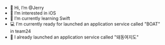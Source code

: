 - 👋 Hi, I’m @Jerry
- 👀 I’m interested in iOS
- 🌱 I’m currently learning Swift
- 💻 I'm currently ready for launched an application service called "BOAT" in team24
- 🥹 I already launched an application service called "돼동여지도"

<!---
paikbogum/paikbogum is a ✨ special ✨ repository because its `README.md` (this file) appears on your GitHub profile.
You can click the Preview link to take a look at your changes.
--->
